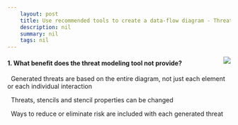 ```yaml
---
    layout: post
    title: Use recommended tools to create a data-flow diagram - Threat modeling tool
    description: nil
    summary: nil
    tags: nil
---
```



 <a target="_blank" href="https://docs.microsoft.com/en-us/learn/modules/tm-use-recommended-tools-to-create-a-data-flow-diagram/2-threat-modeling-tool/"><i class="fas fa-external-link-alt"></i> </a>
 <img align="right" src="https://docs.microsoft.com/en-us/learn/achievements/use-recommended-tools-to-create-a-data-flow-diagram.svg">
####  1. What benefit does the threat modeling tool not provide?


<i class='fas fa-check-square' style='color: Dodgerblue;'></i> &nbsp;&nbsp;Generated threats are based on the entire diagram, not just each element or each individual interaction

<i class='far fa-square'></i> &nbsp;&nbsp;Threats, stencils and stencil properties can be changed

<i class='far fa-square'></i> &nbsp;&nbsp;Ways to reduce or eliminate risk are included with each generated threat
<br />
<br />
<br />
